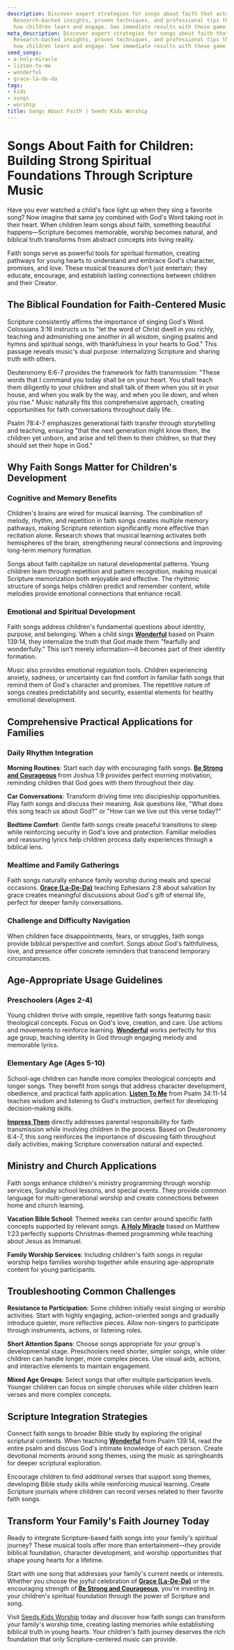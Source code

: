 ```yaml
---
description: Discover expert strategies for songs about faith that actually work.
  Research-backed insights, proven techniques, and professional tips that transform
  how children learn and engage. See immediate results with these game-changing methods!
meta_description: Discover expert strategies for songs about faith that actually work.
  Research-backed insights, proven techniques, and professional tips that transform
  how children learn and engage. See immediate results with these game-changing methods!
seed_songs:
- a-holy-miracle
- listen-to-me
- wonderful
- grace-la-de-da
tags:
- kids
- songs
- worship
title: Songs About Faith | Seeds Kids Worship
---
```

# Songs About Faith for Children: Building Strong Spiritual Foundations Through Scripture Music

Have you ever watched a child's face light up when they sing a favorite song? Now imagine that same joy combined with God's Word taking root in their heart. When children learn songs about faith, something beautiful happens—Scripture becomes memorable, worship becomes natural, and biblical truth transforms from abstract concepts into living reality.

Faith songs serve as powerful tools for spiritual formation, creating pathways for young hearts to understand and embrace God's character, promises, and love. These musical treasures don't just entertain; they educate, encourage, and establish lasting connections between children and their Creator.

## The Biblical Foundation for Faith-Centered Music

Scripture consistently affirms the importance of singing God's Word. Colossians 3:16 instructs us to "let the word of Christ dwell in you richly, teaching and admonishing one another in all wisdom, singing psalms and hymns and spiritual songs, with thankfulness in your hearts to God." This passage reveals music's dual purpose: internalizing Scripture and sharing truth with others.

Deuteronomy 6:6-7 provides the framework for faith transmission: "These words that I command you today shall be on your heart. You shall teach them diligently to your children and shall talk of them when you sit in your house, and when you walk by the way, and when you lie down, and when you rise." Music naturally fits this comprehensive approach, creating opportunities for faith conversations throughout daily life.

Psalm 78:4-7 emphasizes generational faith transfer through storytelling and teaching, ensuring "that the next generation might know them, the children yet unborn, and arise and tell them to their children, so that they should set their hope in God."

## Why Faith Songs Matter for Children's Development

### Cognitive and Memory Benefits

Children's brains are wired for musical learning. The combination of melody, rhythm, and repetition in faith songs creates multiple memory pathways, making Scripture retention significantly more effective than recitation alone. Research shows that musical learning activates both hemispheres of the brain, strengthening neural connections and improving long-term memory formation.

Songs about faith capitalize on natural developmental patterns. Young children learn through repetition and pattern recognition, making musical Scripture memorization both enjoyable and effective. The rhythmic structure of songs helps children predict and remember content, while melodies provide emotional connections that enhance recall.

### Emotional and Spiritual Development

Faith songs address children's fundamental questions about identity, purpose, and belonging. When a child sings [**Wonderful**](https://seedskidsworship.com/product/wonderful-psalm-13914/) based on Psalm 139:14, they internalize the truth that God made them "fearfully and wonderfully." This isn't merely information—it becomes part of their identity formation.

Music also provides emotional regulation tools. Children experiencing anxiety, sadness, or uncertainty can find comfort in familiar faith songs that remind them of God's character and promises. The repetitive nature of songs creates predictability and security, essential elements for healthy emotional development.

## Comprehensive Practical Applications for Families

### Daily Rhythm Integration

**Morning Routines**: Start each day with encouraging faith songs. [**Be Strong and Courageous**](https://seedskidsworship.com/product/be-strong-and-courageous-joshua-19-2/) from Joshua 1:9 provides perfect morning motivation, reminding children that God goes with them throughout their day.

**Car Conversations**: Transform driving time into discipleship opportunities. Play faith songs and discuss their meaning. Ask questions like, "What does this song teach us about God?" or "How can we live out this verse today?"

**Bedtime Comfort**: Gentle faith songs create peaceful transitions to sleep while reinforcing security in God's love and protection. Familiar melodies and reassuring lyrics help children process daily experiences through a biblical lens.

### Mealtime and Family Gatherings

Faith songs naturally enhance family worship during meals and special occasions. [**Grace (La-De-Da)**](https://seedskidsworship.com/product/grace-la-de-da-ephesians-28/) teaching Ephesians 2:8 about salvation by grace creates meaningful discussions about God's gift of eternal life, perfect for deeper family conversations.

### Challenge and Difficulty Navigation

When children face disappointments, fears, or struggles, faith songs provide biblical perspective and comfort. Songs about God's faithfulness, love, and presence offer concrete reminders that transcend temporary circumstances.

## Age-Appropriate Usage Guidelines

### Preschoolers (Ages 2-4)

Young children thrive with simple, repetitive faith songs featuring basic theological concepts. Focus on God's love, creation, and care. Use actions and movements to reinforce learning. [**Wonderful**](https://seedskidsworship.com/product/wonderful-psalm-13914/) works perfectly for this age group, teaching identity in God through engaging melody and memorable lyrics.

### Elementary Age (Ages 5-10)

School-age children can handle more complex theological concepts and longer songs. They benefit from songs that address character development, obedience, and practical faith application. [**Listen To Me**](https://seedskidsworship.com/product/listen-to-me-psalm-3411-14/) from Psalm 34:11-14 teaches wisdom and listening to God's instruction, perfect for developing decision-making skills.

**[Impress Them](https://seedskidsworship.com/product/impress-them-deuteronomy-64-7/)** directly addresses parental responsibility for faith transmission while involving children in the process. Based on Deuteronomy 6:4-7, this song reinforces the importance of discussing faith throughout daily activities, making Scripture conversation natural and expected.

## Ministry and Church Applications

Faith songs enhance children's ministry programming through worship services, Sunday school lessons, and special events. They provide common language for multi-generational worship and create connections between home and church learning.

**Vacation Bible School**: Themed weeks can center around specific faith concepts supported by relevant songs. [**A Holy Miracle**](https://seedskidsworship.com/product/a-holy-miracle-matthew-123-2/) based on Matthew 1:23 perfectly supports Christmas-themed programming while teaching about Jesus as Immanuel.

**Family Worship Services**: Including children's faith songs in regular worship helps families worship together while ensuring age-appropriate content for young participants.

## Troubleshooting Common Challenges

**Resistance to Participation**: Some children initially resist singing or worship activities. Start with highly engaging, action-oriented songs and gradually introduce quieter, more reflective pieces. Allow non-singers to participate through instruments, actions, or listening roles.

**Short Attention Spans**: Choose songs appropriate for your group's developmental stage. Preschoolers need shorter, simpler songs, while older children can handle longer, more complex pieces. Use visual aids, actions, and interactive elements to maintain engagement.

**Mixed Age Groups**: Select songs that offer multiple participation levels. Younger children can focus on simple choruses while older children learn verses and more complex concepts.

## Scripture Integration Strategies

Connect faith songs to broader Bible study by exploring the original scriptural contexts. When teaching [**Wonderful**](https://seedskidsworship.com/product/wonderful-psalm-13914/) from Psalm 139:14, read the entire psalm and discuss God's intimate knowledge of each person. Create devotional moments around song themes, using the music as springboards for deeper scriptural exploration.

Encourage children to find additional verses that support song themes, developing Bible study skills while reinforcing musical learning. Create Scripture journals where children can record verses related to their favorite faith songs.

## Transform Your Family's Faith Journey Today

Ready to integrate Scripture-based faith songs into your family's spiritual journey? These musical tools offer more than entertainment—they provide biblical foundation, character development, and worship opportunities that shape young hearts for a lifetime.

Start with one song that addresses your family's current needs or interests. Whether you choose the joyful celebration of [**Grace (La-De-Da)**](https://seedskidsworship.com/product/grace-la-de-da-ephesians-28/) or the encouraging strength of [**Be Strong and Courageous**](https://seedskidsworship.com/product/be-strong-and-courageous-joshua-19-2/), you're investing in your children's spiritual foundation through the power of Scripture and song.

Visit [Seeds Kids Worship](https://seedskidsworship.com) today and discover how faith songs can transform your family's worship time, creating lasting memories while establishing biblical truth in young hearts. Your children's faith journey deserves the rich foundation that only Scripture-centered music can provide.

<script type="application/ld+json">
{
  "@context": "https://schema.org",
  "@type": "Article",
  "headline": "Songs About Faith",
  "author": {
    "@type": "Organization",
    "name": "Seeds Kids Worship"
  },
  "publisher": {
    "@type": "Organization",
    "name": "Seeds Kids Worship",
    "logo": {
      "@type": "ImageObject",
      "url": "https://seedskidsworship.com/logo.png"
    }
  },
  "datePublished": "2025-09-08T11:36:14.507903",
  "dateModified": "2025-09-08T11:36:14.507935",
  "description": "Discover expert strategies for songs about faith that actually work. Research-backed insights, proven techniques, and professional tips that transform how child",
  "mainEntityOfPage": {
    "@type": "WebPage",
    "@id": "https://seedskidsworship.com/activities/songs-about-faith/"
  }
}
</script>

<script type="application/ld+json">
{
  "@context": "https://schema.org",
  "@type": "Product",
  "name": "A Holy Miracle",
  "description": "Christmas-themed song celebrating the miracle of Jesus' birth as Immanuel",
  "url": "https://seedskidsworship.com/product/a-holy-miracle-matthew-123-2/",
  "brand": {
    "@type": "Brand",
    "name": "Seeds Kids Worship"
  },
  "category": "Children's Christian Music",
  "album": "Joyful"
}
</script>

<script type="application/ld+json">
{
  "@context": "https://schema.
